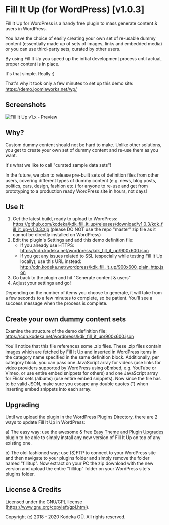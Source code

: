 # Fill It Up (for WordPress) [v1.0.3]
Fill It Up for WordPress is a handy free plugin to mass generate content & users in WordPress.

You have the choice of easily creating your own set of re-usable dummy content (essentially made up of sets of images, links and embedded media) or you can use third-party sets, curated by other users.

By using Fill It Up you speed up the initial development process until actual, proper content is in place.

It's that simple. Really :)

That's why it took only a few minutes to set up this demo site: https://demo.joomlaworks.net/wp/


## Screenshots
![Fill It Up v1.x - Preview](https://cdn.jsdelivr.net/gh/kodeka/kdk_fill_it_up@master/admin/assets/images/kdk_fill_it_up_preview_20200122.png)


## Why?
Custom dummy content should not be hard to make. Unlike other solutions, you get to create your own set of dummy content and re-use them as you want.

It's what we like to call "curated sample data sets"!

In the future, we plan to release pre-built sets of definition files from other users, covering different types of dummy content (e.g. news, blog posts, politics, cars, design, fashion etc.) for anyone to re-use and get from prototyping to a production ready WordPress site in hours, not days!


## Use it
1. Get the latest build, ready to upload to WordPress: https://github.com/kodeka/kdk_fill_it_up/releases/download/v1.0.3/kdk_fill_it_up-v1.0.3.zip (please DO NOT use the repo "master" zip file as it cannot be directly installed on WordPress)
2. Edit the plugin's Settings and add this demo definition file:
   - If you already use HTTPS: https://cdn.kodeka.net/wordpress/kdk_fill_it_up/900x600.json
   - If you get any issues related to SSL (especially while testing Fill It Up locally), use this URL instead: http://cdn.kodeka.net/wordpress/kdk_fill_it_up/900x600_plain_http.json
3. Go back to the plugin and hit "Generate content & users"
4. Adjust your settings and go!

Depending on the number of items you choose to generate, it will take from a few seconds to a few minutes to complete, so be patient. You'll see a success message when the process is complete.


## Create your own dummy content sets
Examine the structure of the demo definition file: https://cdn.kodeka.net/wordpress/kdk_fill_it_up/900x600.json

You'll notice that this file references some .zip files. These .zip files contain images which are fetched by Fill It Up and inserted in WordPress items in the category name specified in the same definition block. Additionally, per category block, you can pass one JavaScript array for videos (use links for video providers supported by WordPress using oEmbed, e.g. YouTube or Vimeo, or use entire embed snippets for others) and one JavaScript array for Flickr sets (albums) (use entire embed snippets). Now since the file has to be valid JSON, make sure you escape any double quotes (\") when inserting embed snippets into each array.


## Upgrading
Until we upload the plugin in the WordPress Plugins Directory, there are 2 ways to update Fill It Up in WordPress:

a) The easy way: use the awesome & free [Easy Theme and Plugin Upgrades](https://wordpress.org/plugins/easy-theme-and-plugin-upgrades/) plugin to be able to simply install any new version of Fill It Up on top of any existing one.

b) The old-fashioned way: use (S)FTP to connect to your WordPress site and then navigate to your plugins folder and simply remove the folder named "fillitup". Now extract on your PC the zip download with the new version and upload the entire "fillitup" folder on your WordPress site's plugins folder.


## License & Credits

Licensed under the GNU/GPL license (https://www.gnu.org/copyleft/gpl.html).

Copyright (c) 2018 - 2020 Kodeka OÜ. All rights reserved.
